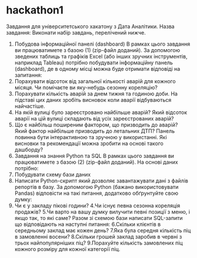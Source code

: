 # hackathon1
Завдання для університетського хакатону з Дата Аналітики.
Назва завдання: Виконати набір завдань, перелічений нижче.
1. Побудова інформаційної панелі (dashboard)
В рамках цього завдання ви працюватимете з базою (1) (zip-файл доданий). За допомогою зведених таблиць та графіків Excel (або інших зручних інструментів, наприклад Tableau) потрібно побудувати інформаційну панель (dashboard), де в одному місці можна буде отримати відповіді на запитання:
1.	Порахувати відсоток від загальної кількості аварій для кожного місяця. Чи помічаєте ви яку-небудь сезонну кореляцію?
2.	Порахувати кількість аварій за днем тижня та годиною доби. На підставі цих даних зробіть висновок коли аварії відбуваються найчастіше.
3.	На якій вулиці було зареєстровано найбільше аварій? Який відсоток аварії на цій вулиці складають від усіх зареєстрованих аварій?
4.	Що є найбільш поширеним фактором, що призводить до аварій? Який фактор найбільше призводить до летальних ДТП?
Панель повинна бути інтерактивною та зручною у використанні.
Які висновки та рекомендації можна зробити на основі такого дашборду?
2. Завдання на знання Python та SQL
В рамках цього завдання ви працюватимете з базою (2) (zip-файл доданий).
На основі даних потрібно:
1.	Побудувати схему бази даних
2.	Написати Python-скрипт який дозволяє завантажувати дані з файлів репортів в базу.
За допомогою Python (бажано використовувати Pandas) відповісти на такі питання, додатково обґрунтуйте свою думку:
3.	Чи є у закладу пікові години?
4.Чи існує певна сезонна кореляція продажів?
5.Чи варто на вашу думку вилучити певні позиції з меню, і якщо так, то які саме?
Разом зі схемою бази написати SQL-запити що відповідають на наступні питання:
6.Скільки клієнтів в середньому заклад має кожен день?
7.Яка була середня кількість піц в замовленні восени?
8.Скільки грошей заклад заробив в червні з трьох найпопулярніших піц?
9.Порахуйте кількість замовлених піц кожного розміру для кожної категорії піц.
